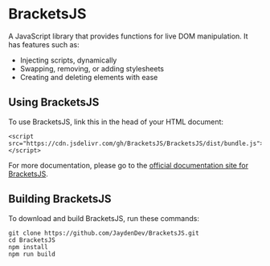 # BracketsJS
A JavaScript library that provides functions for live DOM manipulation. It has features such as:
- Injecting scripts, dynamically
- Swapping, removing, or adding stylesheets
- Creating and deleting elements with ease

## Using BracketsJS
To use BracketsJS, link this in the head of your HTML document:
```
<script src="https://cdn.jsdelivr.com/gh/BracketsJS/BracketsJS/dist/bundle.js"></script>
```
For more documentation, please go to the [official documentation site for BracketsJS](https://bracketsjs.github.io/docs/#/).

## Building BracketsJS
To download and build BracketsJS, run these commands:
```
git clone https://github.com/JaydenDev/BracketsJS.git
cd BracketsJS
npm install
npm run build
```
